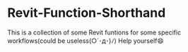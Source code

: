 # Revit-Function-Shorthand
This is a collection of some Revit funtions for some specific workflows(could be useless(○´･д･)ﾉ) 
Help yourself😄

